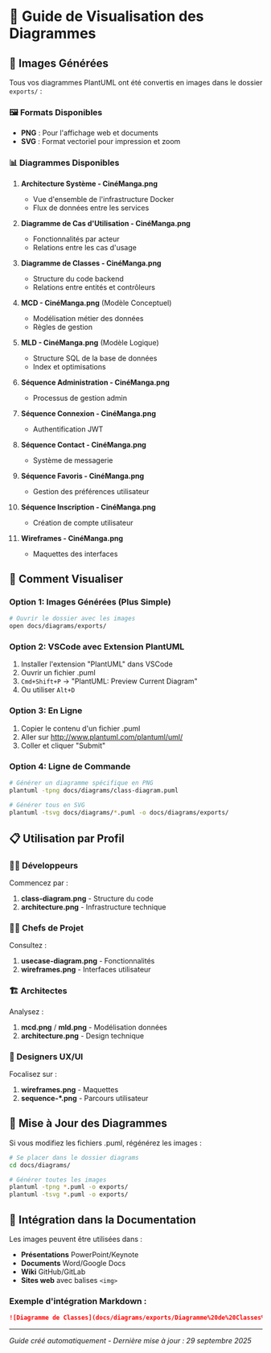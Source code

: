 # 🎨 Guide de Visualisation des Diagrammes

## 📁 Images Générées

Tous vos diagrammes PlantUML ont été convertis en images dans le dossier `exports/` :

### 🖼️ Formats Disponibles
- **PNG** : Pour l'affichage web et documents
- **SVG** : Format vectoriel pour impression et zoom

### 📊 Diagrammes Disponibles

1. **Architecture Système - CinéManga.png** 
   - Vue d'ensemble de l'infrastructure Docker
   - Flux de données entre les services

2. **Diagramme de Cas d'Utilisation - CinéManga.png**
   - Fonctionnalités par acteur
   - Relations entre les cas d'usage

3. **Diagramme de Classes - CinéManga.png**
   - Structure du code backend
   - Relations entre entités et contrôleurs

4. **MCD - CinéManga.png** (Modèle Conceptuel)
   - Modélisation métier des données
   - Règles de gestion

5. **MLD - CinéManga.png** (Modèle Logique)
   - Structure SQL de la base de données
   - Index et optimisations

6. **Séquence Administration - CinéManga.png**
   - Processus de gestion admin

7. **Séquence Connexion - CinéManga.png**
   - Authentification JWT

8. **Séquence Contact - CinéManga.png**
   - Système de messagerie

9. **Séquence Favoris - CinéManga.png**
   - Gestion des préférences utilisateur

10. **Séquence Inscription - CinéManga.png**
    - Création de compte utilisateur

11. **Wireframes - CinéManga.png**
    - Maquettes des interfaces

## 🔧 Comment Visualiser

### Option 1: Images Générées (Plus Simple)
```bash
# Ouvrir le dossier avec les images
open docs/diagrams/exports/
```

### Option 2: VSCode avec Extension PlantUML
1. Installer l'extension "PlantUML" dans VSCode
2. Ouvrir un fichier .puml
3. `Cmd+Shift+P` → "PlantUML: Preview Current Diagram"
4. Ou utiliser `Alt+D`

### Option 3: En Ligne
1. Copier le contenu d'un fichier .puml
2. Aller sur http://www.plantuml.com/plantuml/uml/
3. Coller et cliquer "Submit"

### Option 4: Ligne de Commande
```bash
# Générer un diagramme spécifique en PNG
plantuml -tpng docs/diagrams/class-diagram.puml

# Générer tous en SVG
plantuml -tsvg docs/diagrams/*.puml -o docs/diagrams/exports/
```

## 📋 Utilisation par Profil

### 👨‍💻 Développeurs
Commencez par :
1. **class-diagram.png** - Structure du code
2. **architecture.png** - Infrastructure technique

### 👨‍💼 Chefs de Projet  
Consultez :
1. **usecase-diagram.png** - Fonctionnalités
2. **wireframes.png** - Interfaces utilisateur

### 🏗️ Architectes
Analysez :
1. **mcd.png** / **mld.png** - Modélisation données
2. **architecture.png** - Design technique

### 🎨 Designers UX/UI
Focalisez sur :
1. **wireframes.png** - Maquettes
2. **sequence-*.png** - Parcours utilisateur

## 🔄 Mise à Jour des Diagrammes

Si vous modifiez les fichiers .puml, régénérez les images :

```bash
# Se placer dans le dossier diagrams
cd docs/diagrams/

# Générer toutes les images
plantuml -tpng *.puml -o exports/
plantuml -tsvg *.puml -o exports/
```

## 📱 Intégration dans la Documentation

Les images peuvent être utilisées dans :
- **Présentations** PowerPoint/Keynote
- **Documents** Word/Google Docs  
- **Wiki** GitHub/GitLab
- **Sites web** avec balises `<img>`

### Exemple d'intégration Markdown :
```markdown
![Diagramme de Classes](docs/diagrams/exports/Diagramme%20de%20Classes%20-%20CinéManga.png)
```

---
*Guide créé automatiquement - Dernière mise à jour : 29 septembre 2025*
